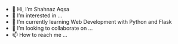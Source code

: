 - 👋 Hi, I’m Shahnaz Aqsa
- 👀 I’m interested in ...
- 🌱 I’m currently learning Web Development with Python and Flask
- 💞️ I’m looking to collaborate on ...
- 📫 How to reach me ...

<!---
Shahnaz-aqsa11/Shahnaz-aqsa11 is a ✨ special ✨ repository because its `README.md` (this file) appears on your GitHub profile.
You can click the Preview link to take a look at your changes.
--->
